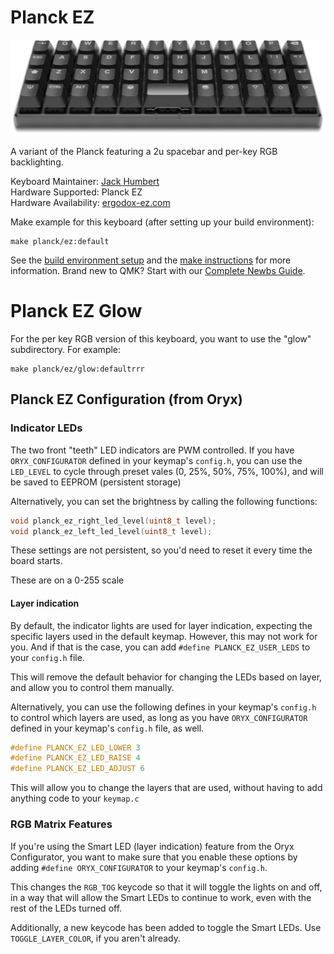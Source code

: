 # Planck EZ

![Planck EZ](https://raw.githubusercontent.com/noroadsleft/qmk_images/master/keyboards/planck/ez/neat-planck-banner.png)

A variant of the Planck featuring a 2u spacebar and per-key RGB backlighting.

Keyboard Maintainer: [Jack Humbert](https://github.com/jackhumbert)  
Hardware Supported: Planck EZ  
Hardware Availability: [ergodox-ez.com](https://ergodox-ez.com/pages/planck)

Make example for this keyboard (after setting up your build environment):

    make planck/ez:default

See the [build environment setup](https://docs.qmk.fm/#/getting_started_build_tools) and the [make instructions](https://docs.qmk.fm/#/getting_started_make_guide) for more information. Brand new to QMK? Start with our [Complete Newbs Guide](https://docs.qmk.fm/#/newbs).

# Planck EZ Glow

For the per key RGB version of this keyboard, you want to use the "glow" subdirectory. For example: 

    make planck/ez/glow:defaultrrr

## Planck EZ Configuration (from Oryx)

### Indicator LEDs

The two front "teeth" LED indicators are PWM controlled.   If you have `ORYX_CONFIGURATOR` defined in your keymap's `config.h`, you can use the `LED_LEVEL` to cycle through preset vales (0, 25%, 50%, 75%, 100%), and will be saved to EEPROM (persistent storage)

Alternatively, you can set the brightness by calling the following functions: 

```c
void planck_ez_right_led_level(uint8_t level);
void planck_ez_left_led_level(uint8_t level);
```

These settings are not persistent, so you'd need to reset it every time the board starts. 

These are on a 0-255 scale 

#### Layer indication 

By default, the indicator lights are used for layer indication, expecting the specific layers used in the default keymap.  However, this may not work for you.  And if that is the case, you can add `#define PLANCK_EZ_USER_LEDS` to your `config.h` file. 

This will remove the default behavior for changing the LEDs based on layer, and allow you to control them manually. 

Alternatively, you can use the following defines in your keymap's `config.h` to control which layers are used, as long as you have `ORYX_CONFIGURATOR` defined in your keymap's `config.h` file, as well. 

```c
#define PLANCK_EZ_LED_LOWER 3
#define PLANCK_EZ_LED_RAISE 4
#define PLANCK_EZ_LED_ADJUST 6
```

This will allow you to change the layers that are used, without having to add anything code to your `keymap.c`

### RGB Matrix Features

If you're using the Smart LED (layer indication) feature from the Oryx Configurator, you want to make sure that you enable these options by adding `#define ORYX_CONFIGURATOR` to your keymap's `config.h`. 

This changes the `RGB_TOG` keycode so that it will toggle the lights on and off, in a way that will allow the Smart LEDs to continue to work, even with the rest of the LEDs turned off. 

Additionally, a new keycode has been added to toggle the Smart LEDs.  Use `TOGGLE_LAYER_COLOR`, if you aren't already.  
